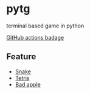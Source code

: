 # pytg
terminal based game in python

[GitHub actions badage]()

## Feature
- [Snake]()
- [Tetris]()
- [Bad apple]()